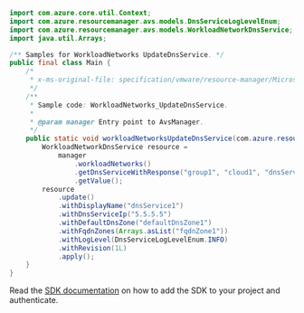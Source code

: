 ```java
import com.azure.core.util.Context;
import com.azure.resourcemanager.avs.models.DnsServiceLogLevelEnum;
import com.azure.resourcemanager.avs.models.WorkloadNetworkDnsService;
import java.util.Arrays;

/** Samples for WorkloadNetworks UpdateDnsService. */
public final class Main {
    /*
     * x-ms-original-file: specification/vmware/resource-manager/Microsoft.AVS/stable/2021-12-01/examples/WorkloadNetworks_UpdateDnsServices.json
     */
    /**
     * Sample code: WorkloadNetworks_UpdateDnsService.
     *
     * @param manager Entry point to AvsManager.
     */
    public static void workloadNetworksUpdateDnsService(com.azure.resourcemanager.avs.AvsManager manager) {
        WorkloadNetworkDnsService resource =
            manager
                .workloadNetworks()
                .getDnsServiceWithResponse("group1", "cloud1", "dnsService1", Context.NONE)
                .getValue();
        resource
            .update()
            .withDisplayName("dnsService1")
            .withDnsServiceIp("5.5.5.5")
            .withDefaultDnsZone("defaultDnsZone1")
            .withFqdnZones(Arrays.asList("fqdnZone1"))
            .withLogLevel(DnsServiceLogLevelEnum.INFO)
            .withRevision(1L)
            .apply();
    }
}
```

Read the [SDK documentation](https://github.com/Azure/azure-sdk-for-java/blob/azure-resourcemanager-avs_1.0.0-beta.3/sdk/avs/azure-resourcemanager-avs/README.md) on how to add the SDK to your project and authenticate.
